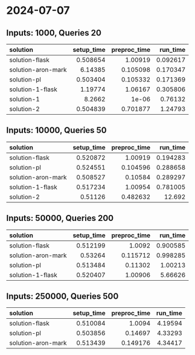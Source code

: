 # 2024-07-07

## Inputs: 1000, Queries 20

| solution           |   setup_time |   preproc_time |   run_time |
|:-------------------|-------------:|---------------:|-----------:|
| solution-flask     |     0.508654 |       1.00919  |   0.092617 |
| solution-aron-mark |     6.14385  |       0.105098 |   0.170347 |
| solution-pl        |     0.503404 |       0.105332 |   0.171369 |
| solution-1-flask   |     1.19774  |       1.06167  |   0.305806 |
| solution-1         |     8.2662   |       1e-06    |   0.76132  |
| solution-2         |     0.504839 |       0.701877 |   1.24793  |

## Inputs: 10000, Queries 50

| solution           |   setup_time |   preproc_time |   run_time |
|:-------------------|-------------:|---------------:|-----------:|
| solution-flask     |     0.520872 |       1.00919  |   0.194283 |
| solution-pl        |     0.524551 |       0.104596 |   0.288658 |
| solution-aron-mark |     0.508527 |       0.10584  |   0.289297 |
| solution-1-flask   |     0.517234 |       1.00954  |   0.781005 |
| solution-2         |     0.51126  |       0.482632 |  12.692    |

## Inputs: 50000, Queries 200

| solution           |   setup_time |   preproc_time |   run_time |
|:-------------------|-------------:|---------------:|-----------:|
| solution-flask     |     0.512199 |       1.0092   |   0.900585 |
| solution-aron-mark |     0.53264  |       0.115712 |   0.998285 |
| solution-pl        |     0.513484 |       0.11302  |   1.00213  |
| solution-1-flask   |     0.520407 |       1.00906  |   5.66626  |

## Inputs: 250000, Queries 500

| solution           |   setup_time |   preproc_time |   run_time |
|:-------------------|-------------:|---------------:|-----------:|
| solution-flask     |     0.510084 |       1.0094   |    4.19594 |
| solution-pl        |     0.503856 |       0.14697  |    4.33293 |
| solution-aron-mark |     0.513439 |       0.149176 |    4.34417 |